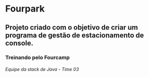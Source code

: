 # Fourpark

## Projeto criado com o objetivo de criar um programa de gestão de estacionamento de console.

### Treinando pelo Fourcamp

###### Equipe da stack de Java - Time 03
